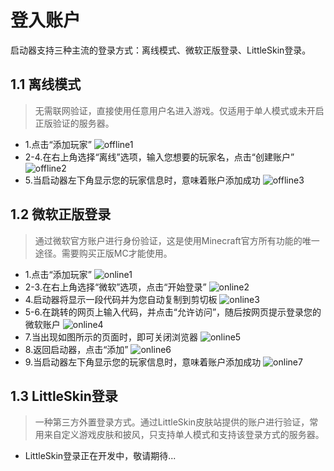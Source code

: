 # 登入账户
启动器支持三种主流的登录方式：离线模式、微软正版登录、LittleSkin登录。

## 1.1 离线模式
> 无需联网验证，直接使用任意用户名进入游戏。仅适用于单人模式或未开启正版验证的服务器。
- 1.点击“添加玩家”
![offline1](/resources/register/offline1.png)
- 2-4.在右上角选择“离线”选项，输入您想要的玩家名，点击“创建账户”
![offline2](/resources/register/offline2.png)  
- 5.当启动器左下角显示您的玩家信息时，意味着账户添加成功
![offline3](/resources/register/offline3.png)

## 1.2 微软正版登录
> 通过微软官方账户进行身份验证，这是使用Minecraft官方所有功能的唯一途径。需要购买正版MC才能使用。
- 1.点击“添加玩家”
![online1](/resources/register/online1.png)
- 2-3.在右上角选择“微软”选项，点击“开始登录”
![online2](/resources/register/online2.png)
- 4.启动器将显示一段代码并为您自动复制到剪切板
![online3](/resources/register/online3.png)
- 5-6.在跳转的网页上输入代码，并点击“允许访问”，随后按网页提示登录您的微软账户
![online4](/resources/register/online4.png)
- 7.当出现如图所示的页面时，即可关闭浏览器
![online5](/resources/register/online5.png)
- 8.返回启动器，点击“添加”
![online6](/resources/register/online6.png)
- 9.当启动器左下角显示您的玩家信息时，意味着账户添加成功
![online7](/resources/register/online7.png)

## 1.3 LittleSkin登录
> 一种第三方外置登录方式。通过LittleSkin皮肤站提供的账户进行验证，常用来自定义游戏皮肤和披风，只支持单人模式和支持该登录方式的服务器。
- LittleSkin登录正在开发中，敬请期待...